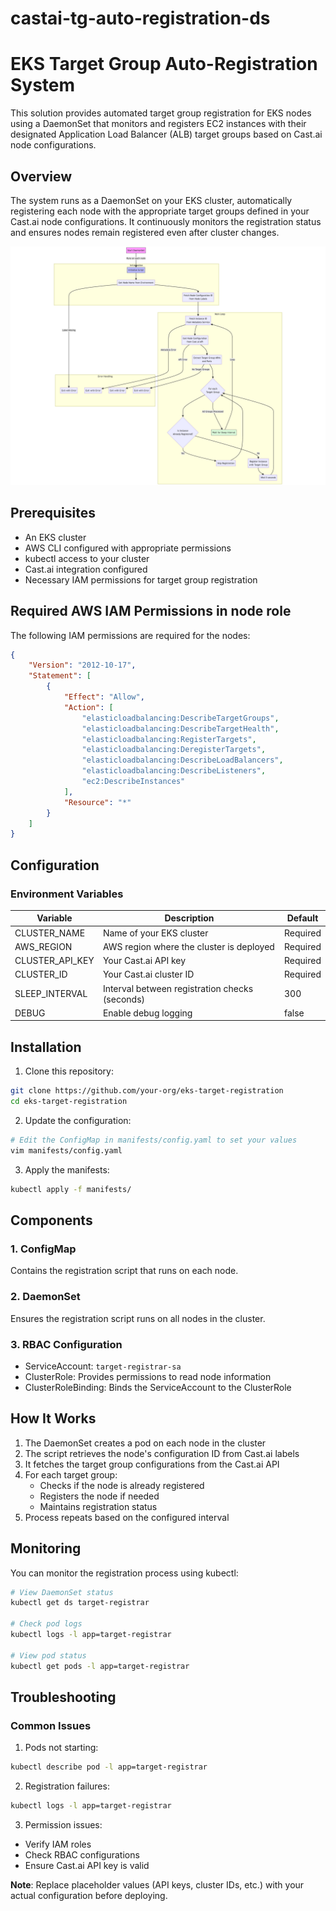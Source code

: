 # castai-tg-auto-registration-ds
# EKS Target Group Auto-Registration System

This solution provides automated target group registration for EKS nodes using a DaemonSet that monitors and registers EC2 instances with their designated Application Load Balancer (ALB) target groups based on Cast.ai node configurations.

## Overview

The system runs as a DaemonSet on your EKS cluster, automatically registering each node with the appropriate target groups defined in your Cast.ai node configurations. It continuously monitors the registration status and ensures nodes remain registered even after cluster changes.

![Workflow Diagram](wrokflowtg.png)

## Prerequisites

- An EKS cluster
- AWS CLI configured with appropriate permissions
- kubectl access to your cluster
- Cast.ai integration configured
- Necessary IAM permissions for target group registration

## Required AWS IAM Permissions in node role

The following IAM permissions are required for the nodes:

```json
{
    "Version": "2012-10-17",
    "Statement": [
        {
            "Effect": "Allow",
            "Action": [
                "elasticloadbalancing:DescribeTargetGroups",
                "elasticloadbalancing:DescribeTargetHealth",
                "elasticloadbalancing:RegisterTargets",
                "elasticloadbalancing:DeregisterTargets",
                "elasticloadbalancing:DescribeLoadBalancers",
                "elasticloadbalancing:DescribeListeners",
                "ec2:DescribeInstances"
            ],
            "Resource": "*"
        }
    ]
}
```

## Configuration

### Environment Variables

| Variable | Description | Default |
|----------|-------------|---------|
| CLUSTER_NAME | Name of your EKS cluster | Required |
| AWS_REGION | AWS region where the cluster is deployed |Required  |
| CLUSTER_API_KEY | Your Cast.ai API key | Required |
| CLUSTER_ID | Your Cast.ai cluster ID | Required |
| SLEEP_INTERVAL | Interval between registration checks (seconds) | 300 |
| DEBUG | Enable debug logging | false |

## Installation

1. Clone this repository:
```bash
git clone https://github.com/your-org/eks-target-registration
cd eks-target-registration
```

2. Update the configuration:
```bash
# Edit the ConfigMap in manifests/config.yaml to set your values
vim manifests/config.yaml
```

3. Apply the manifests:
```bash
kubectl apply -f manifests/
```

## Components

### 1. ConfigMap
Contains the registration script that runs on each node.

### 2. DaemonSet
Ensures the registration script runs on all nodes in the cluster.

### 3. RBAC Configuration
- ServiceAccount: `target-registrar-sa`
- ClusterRole: Provides permissions to read node information
- ClusterRoleBinding: Binds the ServiceAccount to the ClusterRole

## How It Works

1. The DaemonSet creates a pod on each node in the cluster
2. The script retrieves the node's configuration ID from Cast.ai labels
3. It fetches the target group configurations from the Cast.ai API
4. For each target group:
   - Checks if the node is already registered
   - Registers the node if needed
   - Maintains registration status
5. Process repeats based on the configured interval

## Monitoring

You can monitor the registration process using kubectl:

```bash
# View DaemonSet status
kubectl get ds target-registrar

# Check pod logs
kubectl logs -l app=target-registrar

# View pod status
kubectl get pods -l app=target-registrar
```

## Troubleshooting

### Common Issues

1. Pods not starting:
```bash
kubectl describe pod -l app=target-registrar
```

2. Registration failures:
```bash
kubectl logs -l app=target-registrar
```

3. Permission issues:
- Verify IAM roles
- Check RBAC configurations
- Ensure Cast.ai API key is valid


**Note**: Replace placeholder values (API keys, cluster IDs, etc.) with your actual configuration before deploying.
